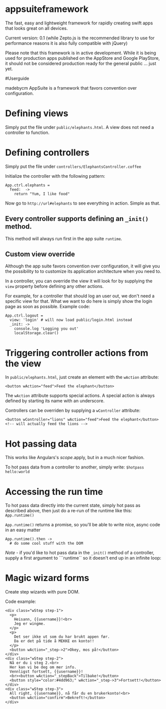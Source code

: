 appsuiteframework
=================

The fast, easy and lightweight framework for rapidly creating swift apps that looks great on all devices.

Current version: 0.1 (while Zepto.js is the recommended library to use for performance reasons it is also fully compatible with jQuery)

Please note that this framework is in active development. While it is being used for production apps published on the AppStore and Google PlayStore, it should not be considered production ready for the general public ... just yet.

#Userguide

madebycm AppSuite is a framework that favors convention over configuration.

# Defining views

Simply put the file under ```public/elephants.html```. A view does not need a controller to function.

# Defining controllers

Simply put the file under ```controllers/ElephantsController.coffee```

Initialize the controller with the following pattern:

```
App.ctrl.elephants =
  feed:  ->
    return "Yum, I like food"
```

Now go to ```http://url#elephants``` to see everything in action. Simple as that.

## Every controller supports defining an ```_init()``` method.

This method will always run first in the app suite ```runtime```.

## Custom view override

Although the app suite favors convention over configuration, it will give you the possibility to to customize its application architecture when you need to.

In a controller, you can override the view it will look for by supplying the ```view``` property before defining any other actions.

For example, for a controller that should log an user out, we don't need a specific view for that. What we want to do here is simply show the login page as soon as possible. Example code:

```
App.ctrl.logout =
  view: 'login' # will now load public/login.html instead
  _init: ->
    console.log 'Logging you out'
    localStorage.clear()
```



# Triggering controller actions from the view

In ```public/elephants.html```, just create an element with the ```wAction``` attribute:

```<button wAction="feed">Feed the elephant</button>```

The ```wAction``` attribute supports special actions. A special action is always defined by starting its name with an underscore.

Controllers can be overriden by supplying a ```wController``` attribute:

```
<button wController="lions" wAction="feed">Feed the elephant</button>
<!-- will actually feed the lions -->
```

# Hot passing data
This works like Angulars's $scope.$apply, but in a much nicer fashion.

To hot pass data from a controller to another, simply write:
```$hotpass hello:world```

# Accessing the run time
To hot pass data directly into the current state, simply hot pass as described above, then just do a re-run of the runtime like this: ```App.runtime()```

```App.runtime()``` returns a promise, so you'll be able to write nice, async code in an easy matter

```
App.runtime().then ->
  # do some cool stuff with the DOM
```

*Note* - if you'd like to hot pass data in the ```_init()``` method of a controller, supply a first argument to ```runtime`` so it doesn't end up in an infinite loop:


# Magic wizard forms

Create step wizards with pure DOM.

Code example:

```
<div class="wStep step-1">
  <p>
    Heisann, {{username}}!<br>
    Jeg er wingme.
  </p>
  <p>
    Det ser ikke ut som du har brukt appen før.
    Da er det på tide å MEKKE en konto!!
  </p>
  <button wAction="_step->2">Okey, mos på!</button>
</div>
<div class="wStep step-2">
  Nå er du i steg 2.<br>
  Her kan vi be deg om mer info. 
  Vennligst fortsett, {{username}}!
  <br><button wAction="_stepBack">Tilbake!</button>
  <button style="color:#4dd963;" wAction="_step->3">Fortsett!</button>
</div>
<div class="wStep step-3">
  All right, {{username}}, nå får du en brukerkonto!<br>  
  <button wAction="confirm">Bekreft!</button>
</div>
```